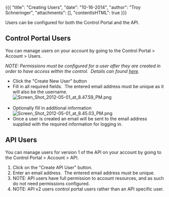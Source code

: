 {{{
  "title": "Creating Users",
  "date": "10-16-2014",
  "author": "Troy Schneringer",
  "attachments": [],
  "contentIsHTML": true
}}}

<p>Users can be configured for both the Control Portal and the API.</p>

<h2>Control Portal Users</h2>

<p>You can manage users on your account by going to the Control Portal &gt; Account &gt; Users. &nbsp;</p>
<p><em>NOTE: Permissions must be configured for a user after they are created in order to have access within the control. &nbsp;Details can found&nbsp;<a href="http://help.tier3.com/entries/21377203-user-permissions">here</a>.</em>
</p>
<ul>
  <li>Click the "Create New User" button</li>
  <li>Fill in all required fields. &nbsp;The entered email address must be unique as it will also be the username. &nbsp;
    <br /><img src="https://t3n.zendesk.com/attachments/token/pkwdvq5q7lwkcv1/?name=Screen_Shot_2012-05-01_at_8.47.59_PM.png" alt="Screen_Shot_2012-05-01_at_8.47.59_PM.png" />
    <br />
    <br />
  </li>
  <li>Optionally fill in additional information
    <br /><img src="https://t3n.zendesk.com/attachments/token/iaik1uppn48ycdj/?name=Screen_Shot_2012-05-01_at_8.45.03_PM.png" alt="Screen_Shot_2012-05-01_at_8.45.03_PM.png" />&nbsp;</li>
  <li>Once a user is created an email will be sent to the email address supplied with the required information for logging in.</li>
</ul>

<h2>API Users</h2>
You can manage users for version 1 of the API on your account by going to the Control Portal &gt; Account &gt; API.

<ol>
  <li>Click on the "Create API User" button.</li>
  <li>Enter an email address. &nbsp;The entered email address must be unique.</li>
  <li>NOTE: API users have full permission to account resources, and as such do not need permissions configured.</li>
  <li>NOTE: API v2 users control portal users rather than an API specific user.</li>
</ol>